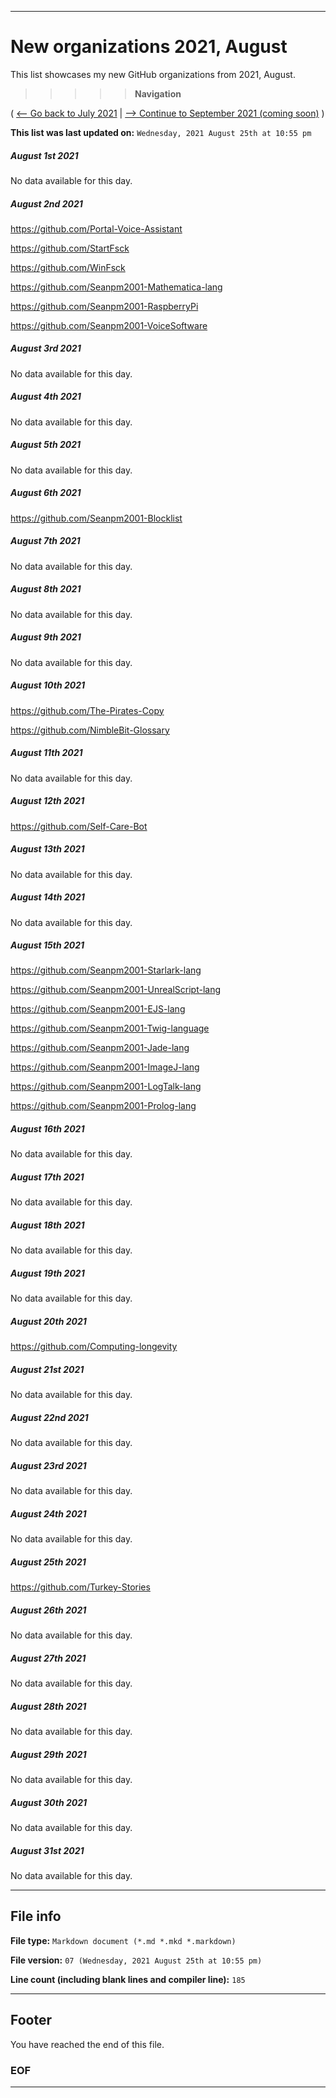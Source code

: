 
***

# New organizations 2021, August

This list showcases my new GitHub organizations from 2021, August.

> > > > > **Navigation**

( [<-- Go back to July 2021](/NewOrgs/2021/July/README.md) | [ --> Continue to September 2021 (coming soon)](/NewOrgs/2021/September/README.md) )

**This list was last updated on:** `Wednesday, 2021 August 25th at 10:55 pm`

<!-- ##### LIST !-->

##### August 1st 2021

No data available for this day.

##### August 2nd 2021

https://github.com/Portal-Voice-Assistant

https://github.com/StartFsck

https://github.com/WinFsck

https://github.com/Seanpm2001-Mathematica-lang

https://github.com/Seanpm2001-RaspberryPi

https://github.com/Seanpm2001-VoiceSoftware

##### August 3rd 2021

No data available for this day.

##### August 4th 2021

No data available for this day.

##### August 5th 2021

No data available for this day.

##### August 6th 2021

https://github.com/Seanpm2001-Blocklist

##### August 7th 2021

No data available for this day.

##### August 8th 2021

No data available for this day.

##### August 9th 2021

No data available for this day.

##### August 10th 2021

https://github.com/The-Pirates-Copy

https://github.com/NimbleBit-Glossary

##### August 11th 2021

No data available for this day.

##### August 12th 2021

https://github.com/Self-Care-Bot

##### August 13th 2021

No data available for this day.

##### August 14th 2021

No data available for this day.

##### August 15th 2021

https://github.com/Seanpm2001-Starlark-lang

https://github.com/Seanpm2001-UnrealScript-lang

https://github.com/Seanpm2001-EJS-lang

https://github.com/Seanpm2001-Twig-language

https://github.com/Seanpm2001-Jade-lang

https://github.com/Seanpm2001-ImageJ-lang

https://github.com/Seanpm2001-LogTalk-lang

https://github.com/Seanpm2001-Prolog-lang

##### August 16th 2021

No data available for this day.

##### August 17th 2021

No data available for this day.

##### August 18th 2021

No data available for this day.

##### August 19th 2021

No data available for this day.

##### August 20th 2021

https://github.com/Computing-longevity

##### August 21st 2021

No data available for this day.

##### August 22nd 2021

No data available for this day.

##### August 23rd 2021

No data available for this day.

##### August 24th 2021

No data available for this day.

##### August 25th 2021

https://github.com/Turkey-Stories

##### August 26th 2021

No data available for this day.

##### August 27th 2021

No data available for this day.

##### August 28th 2021

No data available for this day.

##### August 29th 2021

No data available for this day.

##### August 30th 2021

No data available for this day.

##### August 31st 2021

No data available for this day.

***

## File info

**File type:** `Markdown document (*.md *.mkd *.markdown)`

**File version:** `07 (Wednesday, 2021 August 25th at 10:55 pm)`

**Line count (including blank lines and compiler line):** `185`

***

## Footer

You have reached the end of this file.

### EOF

***
